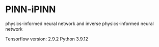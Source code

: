 # PINN-iPINN
physics-informed neural network and inverse physics-informed neural network

Tensorflow version: 2.9.2
Python 3.9.12
